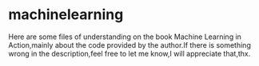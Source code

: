 # machinelearning
Here are some files of understanding on the book Machine Learning in Action,mainly about the code provided by the author.If there is something wrong in the description,feel free to let me know,I will appreciate that,thx.
